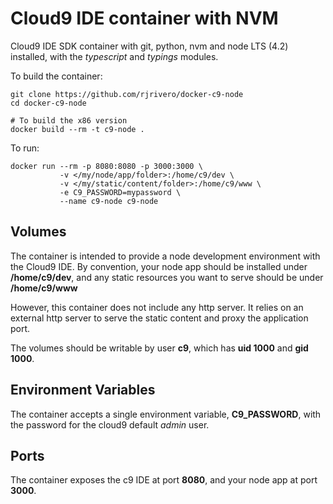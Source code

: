 Cloud9 IDE container with NVM
=============================

Cloud9 IDE SDK container with git, python, nvm and node LTS (4.2) installed, with the *typescript* and *typings* modules.

To build the container:

```
git clone https://github.com/rjrivero/docker-c9-node
cd docker-c9-node

# To build the x86 version
docker build --rm -t c9-node .
```

To run:

```
docker run --rm -p 8080:8080 -p 3000:3000 \
           -v </my/node/app/folder>:/home/c9/dev \
           -v </my/static/content/folder>:/home/c9/www \
           -e C9_PASSWORD=mypassword \
           --name c9-node c9-node
```

Volumes
-------

The container is intended to provide a node development environment with the Cloud9 IDE. By convention, your node app should be installed under **/home/c9/dev**, and any static resources you want to serve should be under **/home/c9/www**

However, this container does not include any http server. It relies on an external http server to serve the static content and proxy the application port.

The volumes should be writable by user **c9**, which has **uid 1000** and **gid 1000**.

Environment Variables
---------------------

The container accepts a single environment variable, **C9_PASSWORD**, with the password for the cloud9 default *admin* user.

Ports
-----

The container exposes the c9 IDE at port **8080**, and your node app at port **3000**.
